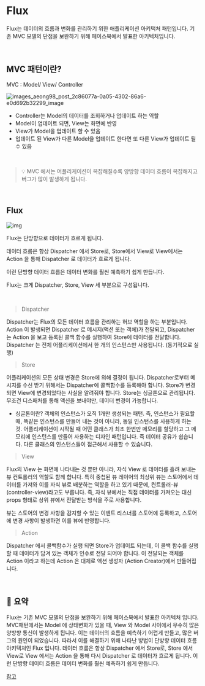 # Flux
Flux는 데이터의 흐름과 변화를 관리하기 위한 애플리케이션 아키택처 패턴입니다. 기존 MVC 모델의 단점을 보완하기 위해 페이스북에서 발표한 아키텍처입니다.

<br/>

## MVC 패턴이란?
MVC : Model/ View/ Controller

![images_aeong98_post_2c86077a-0a05-4302-86a6-e0d692b32299_image](https://user-images.githubusercontent.com/113877276/231186858-8f8a5e58-9f9f-4c24-bca3-10b70905ccfa.png)

- Controller는 Model의 데이터를 조회하거나 업데이트 하는 역할
- Model이 업데이트 되면, View는 화면에 반영
- View가 Model을 업데이트 할 수 있음
- 업데이트 된 View가 다른 Model을 업데이트 한다면 또 다른 View가 업데이트 될 수 있음

<br/>

> 💡 MVC 에서는 어플리케이션이 복잡해질수록 양방향 데이터 흐름이 복잡해지고 버그가 많이 발생하게 됩니다.

<br/>

## Flux
![img](https://user-images.githubusercontent.com/113877276/231188398-01de5c5b-7d01-4a37-92f4-3688761758b6.png)

Flux는 단방향으로 데이터가 흐르게 됩니다.

데이터 흐름은 항상 Dispatcher 에서 Store로, Store에서 View로 View에서는 Action 을 통해 Dispatcher 로 데이터가 흐르게 됩니다. 

이런 단방향 데이터 흐름은 데이터 변화를 훨씬 예측하기 쉽게 만듭니다.

Flux는 크게 Dispatcher, Store, View 세 부분으로 구성됩니다.

<br/>

> Dispatcher

Dispatcher는 Flux의 모든 데이터 흐름을 관리하는 허브 역할을 하는 부분입니다. 
Action 이 발생되면 Dispatcher 로 메시지(액션 또는 객체)가 전달되고, Dispatcher는 Action 을 보고 등록된 콜백 함수를 실행하여 Store에 데이터를 전달합니다. 
Dispatcher 는 전체 어플리케이션에서 한 개의 인스턴스만 사용됩니다. (동기적으로 실행)

> Store

어플리케이션의 모든 상태 변경은 Store에 의해 결정이 됩니다. Dispatcher로부터 메시지를 수신 받기 위해서는 Dispatcher에 콜백함수를 등록해야 합니다.
Store가 변경되면 View에 변경되었다는 사실을 알려줘야 합니다. Store는 싱글톤으로 관리됩니다. 무조건 디스패처를 통해 액션을 보내야만, 데이터 변경이 가능합니다.
  - 싱글톤이란?
  객체의 인스턴스가 오직 1개만 생성되는 패턴. 즉, 인스턴스가 필요할 때, 똑같은 인스턴스를 만들어 내는 것이 아니라, 동일 인스턴스를 사용하게 하는 것. 
  어플리케이션이 시작될 때 어떤 클래스가 최초 한번만 메모리를 할당하고 그 메모리에 인스턴스를 만들어 사용하는 디자인 패턴입니다. 즉 데이터 공유가 쉽습니다. 
  다른 클래스의 인스턴스들이 접근해서 사용할 수 있습니다.
  
> View

Flux의 View 는 화면에 나타내는 것 뿐만 아니라, 자식 View 로 데이터를 흘려 보내는 뷰 컨트롤러의 역할도 함께 합니다. 
특히 중첩된 뷰 레이어의 최상위 뷰는 스토어에서 데이터를 가져와 이를 자식 뷰로 배분하는 역할을 하고 있기 때문에, 컨트롤러-뷰(controller-view)라고도 부릅니다. 
즉, 자식 뷰에서는 직접 데이터를 가져오는 대신 props 형태로 상위 뷰에서 전달받는 방식을 주로 사용합니다.

뷰는 스토어의 변경 사항을 감지할 수 있는 이벤트 리스너를 스토어에 등록하고, 스토어에 변경 사항이 발생하면 이를 뷰에 반영합니다.

> Action

Dispatcher 에서 콜백함수가 실행 되면 Store가 업데이트 되는데, 이 콜백 함수를 실행 할 때 데이터가 담겨 있는 객체가 인수로 전달 되어야 합니다. 
이 전달되는 객체를 Action 이라고 하는데 Action 은 대체로 액션 생성자 (Action Creator)에서 만들어집니다.

<br/>

## 📍 요약
Flux는 기존 MVC 모델의 단점을 보완하기 위해 페이스북에서 발표한 아키텍처 입니다.
MVC패턴에서는 Model 에 상태변화가 있을 때, View 와 Model 사이에서 무수히 많은 양방향 통신이 발생하게 됩니다. 이는 데이터의 흐름을 예측하기 어렵게 만들고, 많은 버그의 원인이 되었습니다.
따라서 이를 해결하기 위해 나타난 방법이 단방향 데이터 흐름 아키텍처인 Flux 입니다. 
데이터 흐름은 항상 Dispatcher 에서 Store로, Store 에서 View로 View 에서는 Action 을 통해 다시 Dispatcher 로 데이터가 흐르게 됩니다. 
이런 단방향 데이터 흐름은 데이터 변화를 훨씬 예측하기 쉽게 만듭니다.

[참고](https://velog.io/@aeong98/%EA%B8%B0%EC%88%A0%EB%A9%B4%EC%A0%91-Redux-Flux-MVC-%ED%8C%A8%ED%84%B4-%EB%B9%84%EA%B5%90)
